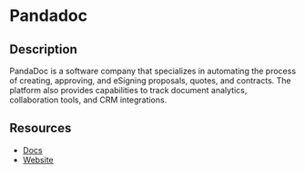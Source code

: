# Pandadoc

## Description
PandaDoc is a software company that specializes in automating the process of creating, approving, and eSigning proposals, quotes, and contracts. The platform also provides capabilities to track document analytics, collaboration tools, and CRM integrations.

## Resources
* [Docs](https://developers.pandadoc.com/)
* [Website](pandadoc.com)